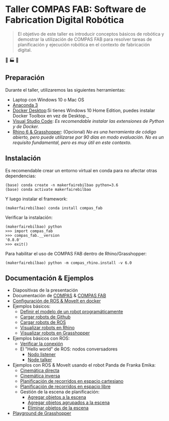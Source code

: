# Taller COMPAS FAB: Software de Fabrication Digital Robótica

> El objetivo de este taller es introducir conceptos básicos de robótica y demostrar la utilización de COMPAS FAB para resolver tareas de planificación y ejecución robótica en el contexto de fabricación digital.

:robot: :factory: :art:

## Preparación

Durante el taller, utilizaremos las siguientes herramientas:
 * Laptop con Windows 10 o Mac OS
 * [Anaconda 3](https://www.anaconda.com/distribution/)
 * [Docker Desktop](https://www.docker.com/products/docker-desktop):Si tienes Windows 10 Home Edition, puedes instalar Docker Toolbox en vez de Desktop._
  * [Visual Studio Code](https://code.visualstudio.com/): _Es recomendable instalar las extensiones de Python y de Docker._
  * [Rhino 6 & Grasshopper](https://www.rhino3d.com/download): (Opcional) _No es una herramienta de código abierto, pero puede utilizarse por 90 días en modo evaluación. No es un requisito fundamental, pero es muy útil en este contexto._


## Instalación

Es recomendable crear un entorno virtual en conda para no afectar otras dependencias:

    (base) conda create -n makerfairebilbao python=3.6
    (base) conda activate makerfairebilbao

Y luego instalar el framework:

    (makerfairebilbao) conda install compas_fab

Verificar la instalación:

    (makerfairebilbao) python
    >>> import compas_fab
    >>> compas_fab.__version
    '0.8.0'
    >>> exit()

Para habilitar el uso de COMPAS FAB dentro de Rhino/Grasshopper:

    (makerfairebilbao) python -m compas_rhino.install -v 6.0

## Documentación & Ejemplos

* Diapositivas de la presentación
* Documentación de [COMPAS](https://compas-dev.github.io/) & [COMPAS FAB](https://ramaziokohler.github.io/compas_fab/)
* [Configuración de ROS & MoveIt en docker](docker-panda/)
* Ejemplos básicos:
  * [Definir el modelo de un robot programáticamente](ejemplos/01_define_model.py)
  * [Cargar robots de Github](ejemplos/02_robot_from_github.py)
  * [Cargar robots de ROS](ejemplos/03_robot_from_ros.py)
  * [Visualizar robots en Rhino](ejemplos/04_robot_artist_rhino.py)
  * [Visualizar robots en Grasshopper](ejemplos/05_robot_artist_grasshopper.ghx)
* Ejemplos básicos con ROS:
  * [Verificar la conexión](ejemplos/06_check_connection.py)
  * El "Hello world" de ROS: nodos conversadores
    * [Nodo listener](ejemplos/07_ros_hello_world_listener.py)
    * [Node talker](ejemplos/08_ros_hello_world_talker.py)
* Ejemplos con ROS & MoveIt usando el robot Panda de Franka Emika:
  * [Cinemática directa](ejemplos/09_forward_kinematics_ros_loader.py)
  * [Cinemática inversa](ejemplos/10_inverse_kinematics_ros_loader.py)
  * [Planificación de recorridos en espacio cartesiano](ejemplos/11_plan_cartesian_motion_ros_loader.py)
  * [Planificación de recorridos en espacio libre](ejemplos/12_plan_motion_ros_loader.py)
  * Gestión de la escena de planificación:
    * [Agregar objetos a la escena](ejemplos/13_add_collision_mesh.py)
    * [Agregar objetos agrupados a la escena](ejemplos/14_append_collision_meshes.py)
    * [Eliminar objetos de la escena](ejemplos/15_remove_collision_mesh.py)
* [Playground de Grasshopper](ejemplos/16_robot_playground.ghx)

